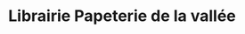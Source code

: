---
title: "Librairie Papeterie de la vallée"
url: /ornans/librairie-papeterie-de-la-vallee/
shop: Bücher
---